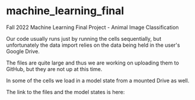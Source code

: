# machine_learning_final
Fall 2022 Machine Learning Final Project - Animal Image Classification

Our code usually runs just by running the cells sequentially, but unfortunately the data import relies on the data being held in the user's Google Drive. 

The files are quite large and thus we are working on uploading them to GitHub, but they are not up at this time.

In some of the cells we load in a model state from a mounted Drive as well.

The link to the files and the model states is here: 
